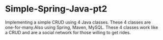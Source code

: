 # Simple-Spring-Java-pt2


Implementing a simple CRUD using 4 Java classes. These 4 classes are one-for-many.Also using Spring, Maven, MySQL. 
These 4 classes work like a CRUD and are a social network for those willing to get rides.
